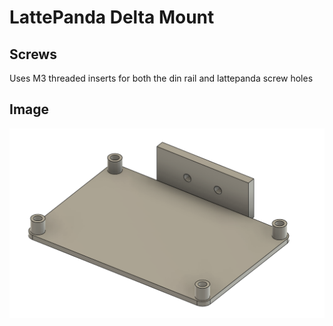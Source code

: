 # LattePanda Delta Mount

## Screws
Uses M3 threaded inserts for both the din rail and lattepanda screw holes


## Image
![alt text](image.png)
